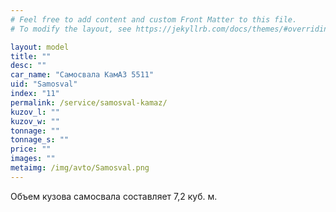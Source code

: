 ```yaml
---
# Feel free to add content and custom Front Matter to this file.
# To modify the layout, see https://jekyllrb.com/docs/themes/#overriding-theme-defaults

layout: model
title: ""
desc: ""
car_name: "Самосвала КамАЗ 5511"
uid: "Samosval"
index: "11"
permalink: /service/samosval-kamaz/
kuzov_l: ""
kuzov_w: ""
tonnage: ""
tonnage_s: ""
price: ""
images: ""
metaimg: /img/avto/Samosval.png
---
```


Объем кузова самосвала составляет 7,2 куб. м.  
